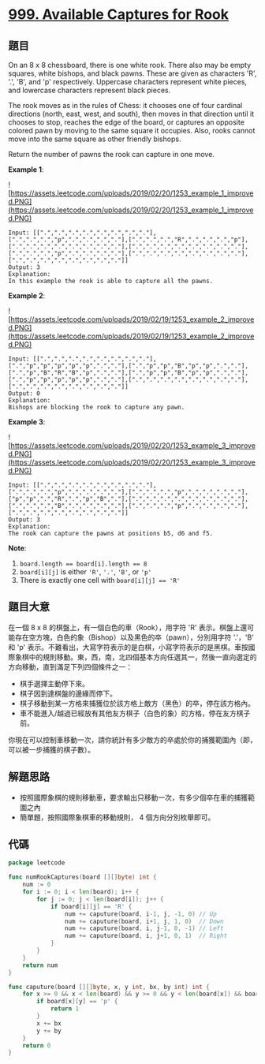 # [999. Available Captures for Rook](https://leetcode.com/problems/available-captures-for-rook/)


## 題目

On an 8 x 8 chessboard, there is one white rook. There also may be empty squares, white bishops, and black pawns. These are given as characters 'R', '.', 'B', and 'p' respectively. Uppercase characters represent white pieces, and lowercase characters represent black pieces.

The rook moves as in the rules of Chess: it chooses one of four cardinal directions (north, east, west, and south), then moves in that direction until it chooses to stop, reaches the edge of the board, or captures an opposite colored pawn by moving to the same square it occupies. Also, rooks cannot move into the same square as other friendly bishops.

Return the number of pawns the rook can capture in one move.

**Example 1**:

![https://assets.leetcode.com/uploads/2019/02/20/1253_example_1_improved.PNG](https://assets.leetcode.com/uploads/2019/02/20/1253_example_1_improved.PNG)

```
Input: [[".",".",".",".",".",".",".","."],[".",".",".","p",".",".",".","."],[".",".",".","R",".",".",".","p"],[".",".",".",".",".",".",".","."],[".",".",".",".",".",".",".","."],[".",".",".","p",".",".",".","."],[".",".",".",".",".",".",".","."],[".",".",".",".",".",".",".","."]]
Output: 3
Explanation: 
In this example the rook is able to capture all the pawns.
```

**Example 2**:

![https://assets.leetcode.com/uploads/2019/02/19/1253_example_2_improved.PNG](https://assets.leetcode.com/uploads/2019/02/19/1253_example_2_improved.PNG)

```
Input: [[".",".",".",".",".",".",".","."],[".","p","p","p","p","p",".","."],[".","p","p","B","p","p",".","."],[".","p","B","R","B","p",".","."],[".","p","p","B","p","p",".","."],[".","p","p","p","p","p",".","."],[".",".",".",".",".",".",".","."],[".",".",".",".",".",".",".","."]]
Output: 0
Explanation: 
Bishops are blocking the rook to capture any pawn.
```

**Example 3**:

![https://assets.leetcode.com/uploads/2019/02/20/1253_example_3_improved.PNG](https://assets.leetcode.com/uploads/2019/02/20/1253_example_3_improved.PNG)

```
Input: [[".",".",".",".",".",".",".","."],[".",".",".","p",".",".",".","."],[".",".",".","p",".",".",".","."],["p","p",".","R",".","p","B","."],[".",".",".",".",".",".",".","."],[".",".",".","B",".",".",".","."],[".",".",".","p",".",".",".","."],[".",".",".",".",".",".",".","."]]
Output: 3
Explanation: 
The rook can capture the pawns at positions b5, d6 and f5.
```

**Note**:

1. `board.length == board[i].length == 8`
2. `board[i][j]` is either `'R'`, `'.'`, `'B'`, or `'p'`
3. There is exactly one cell with `board[i][j] == 'R'`

## 題目大意

在一個 8 x 8 的棋盤上，有一個白色的車（Rook），用字符 'R' 表示。棋盤上還可能存在空方塊，白色的象（Bishop）以及黑色的卒（pawn），分別用字符 '.'，'B' 和 'p' 表示。不難看出，大寫字符表示的是白棋，小寫字符表示的是黑棋。車按國際象棋中的規則移動。東，西，南，北四個基本方向任選其一，然後一直向選定的方向移動，直到滿足下列四個條件之一：

- 棋手選擇主動停下來。
- 棋子因到達棋盤的邊緣而停下。
- 棋子移動到某一方格來捕獲位於該方格上敵方（黑色）的卒，停在該方格內。
- 車不能進入/越過已經放有其他友方棋子（白色的象）的方格，停在友方棋子前。

你現在可以控制車移動一次，請你統計有多少敵方的卒處於你的捕獲範圍內（即，可以被一步捕獲的棋子數）。

## 解題思路

- 按照國際象棋的規則移動車，要求輸出只移動一次，有多少個卒在車的捕獲範圍之內
- 簡單題，按照國際象棋車的移動規則， 4 個方向分別枚舉即可。

## 代碼

```go
package leetcode

func numRookCaptures(board [][]byte) int {
	num := 0
	for i := 0; i < len(board); i++ {
		for j := 0; j < len(board[i]); j++ {
			if board[i][j] == 'R' {
				num += caputure(board, i-1, j, -1, 0) // Up
				num += caputure(board, i+1, j, 1, 0)  // Down
				num += caputure(board, i, j-1, 0, -1) // Left
				num += caputure(board, i, j+1, 0, 1)  // Right
			}
		}
	}
	return num
}

func caputure(board [][]byte, x, y int, bx, by int) int {
	for x >= 0 && x < len(board) && y >= 0 && y < len(board[x]) && board[x][y] != 'B' {
		if board[x][y] == 'p' {
			return 1
		}
		x += bx
		y += by
	}
	return 0
}
```
